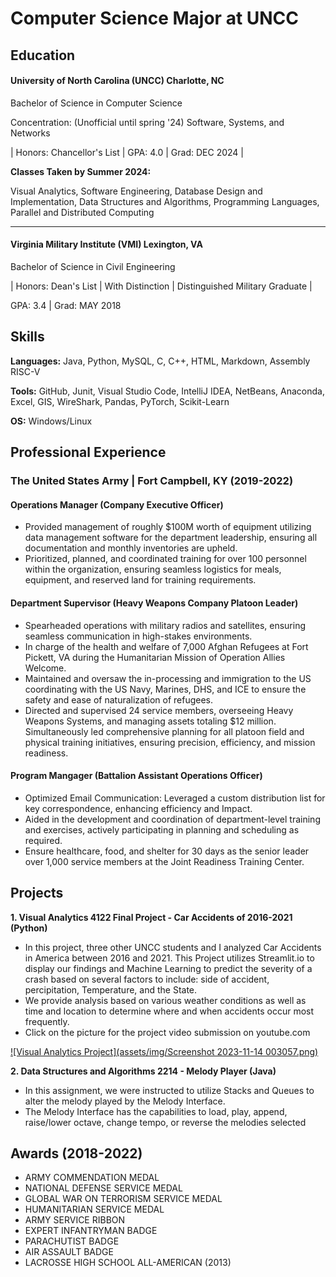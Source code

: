 # Computer Science Major at UNCC

## Education
#### **University of North Carolina (UNCC)** Charlotte, NC

Bachelor of Science in Computer Science

Concentration: (Unofficial until spring '24) Software, Systems, and Networks

| Honors: Chancellor's List | GPA: 4.0 | Grad: DEC 2024 |

**Classes Taken by Summer 2024:**

Visual Analytics, Software Engineering, Database Design and Implementation, Data Structures and Algorithms, Programming Languages, Parallel and
Distributed Computing

---

#### **Virginia Military Institute (VMI)** Lexington, VA

Bachelor of Science in Civil Engineering

| Honors: Dean's List | With Distinction | Distinguished Military Graduate |

GPA: 3.4 | Grad: MAY 2018

## Skills
**Languages:** Java, Python, MySQL, C, C++, HTML, Markdown, Assembly RISC-V

**Tools:** GitHub, Junit, Visual Studio Code, IntelliJ IDEA, NetBeans, Anaconda, Excel, GIS, WireShark, Pandas, PyTorch, Scikit-Learn

**OS:** Windows/Linux



## Professional Experience  
### The United States Army | Fort Campbell, KY (2019-2022)
#### **Operations Manager (Company Executive Officer)**
- Provided management of roughly $100M worth of equipment utilizing data management software for the department leadership, ensuring all documentation and monthly inventories are upheld.
- Prioritized, planned, and coordinated training for over 100 personnel within the organization, ensuring seamless logistics for meals, equipment, and reserved land for training requirements.

#### **Department Supervisor (Heavy Weapons Company Platoon Leader)**
- Spearheaded operations with military radios and satellites, ensuring seamless communication in high-stakes environments.
- In charge of the health and welfare of 7,000 Afghan Refugees at Fort Pickett, VA during the Humanitarian Mission of Operation Allies Welcome.
- Maintained and oversaw the in-processing and immigration to the US coordinating with the US Navy, Marines, DHS, and ICE to ensure the safety and ease of naturalization of refugees.
- Directed and supervised 24 service members, overseeing Heavy Weapons Systems, and managing assets totaling $12 million. Simultaneously led comprehensive planning for all platoon field and physical training initiatives, ensuring precision, efficiency, and mission readiness.

#### **Program Mangager (Battalion Assistant Operations Officer)**
- Optimized Email Communication: Leveraged a custom distribution list for key correspondence, enhancing efficiency and Impact.
- Aided in the development and coordination of department-level training and exercises, actively participating in planning and scheduling as required.
- Ensure healthcare, food, and shelter for 30 days as the senior leader over 1,000 service members at the Joint Readiness Training Center.



## Projects

**1. Visual Analytics 4122 Final Project - Car Accidents of 2016-2021 (Python)**
  - In this project, three other UNCC students and I analyzed Car Accidents in America between 2016 and 2021. This Project utilizes Streamlit.io to display our findings and Machine Learning to predict the severity of a crash based on several factors to include: side of accident, percipitation, Temperature, and the State.
  - We provide analysis based on various weather conditions as well as time and location to determine where and when accidents occur most frequently.
  - Click on the picture for the project video submission on youtube.com

[![Visual Analytics Project](assets/img/Screenshot 2023-11-14 003057.png)](https://youtu.be/VYO9bsbowiQ)

**2. Data Structures and Algorithms 2214 - Melody Player (Java)**
  - In this assignment, we were instructed to utilize Stacks and Queues to alter the melody played by the Melody Interface.
  - The Melody Interface has the capabilities to load, play, append, raise/lower octave, change tempo, or reverse the melodies selected



## Awards (2018-2022)
- ARMY COMMENDATION MEDAL
- NATIONAL DEFENSE SERVICE MEDAL
- GLOBAL WAR ON TERRORISM SERVICE MEDAL
- HUMANITARIAN SERVICE MEDAL
- ARMY SERVICE RIBBON
- EXPERT INFANTRYMAN BADGE
- PARACHUTIST BADGE
- AIR ASSAULT BADGE
- LACROSSE HIGH SCHOOL ALL-AMERICAN (2013)



